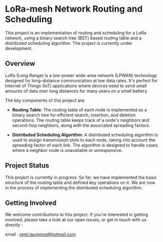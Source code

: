 # LoRa-mesh Network Routing and Scheduling

This project is an implementation of routing and scheduling for a LoRa network, using a binary search tree (BST) based routing table and a distributed scheduling algorithm. The project is currently under development.

## Overview

LoRa (Long Range) is a low-power wide-area network (LPWAN) technology designed for long-distance communication at low data rates. It's perfect for Internet of Things (IoT) applications where devices need to send small amounts of data over long distances for many years on a small battery.

The key components of this project are:

- **Routing Table**: The routing table of each node is implemented as a binary search tree for efficient search, insertion, and deletion operations. The routing table keeps track of a node's neighbors and second-hop neighbors, along with the associated spreading factors.

- **Distributed Scheduling Algorithm**: A distributed scheduling algorithm is used to assign transmission slots to each node, taking into account the spreading factor of each link. The algorithm is designed to handle cases where a neighbor node is unavailable or unresponsive.

## Project Status

This project is currently in progress. So far, we have implemented the basic structure of the routing table and defined key operations on it. We are now in the process of implementing the distributed scheduling algorithm.

## Getting Involved

We welcome contributions to this project. If you're interested in getting involved, please take a look at our open issues, or get in touch with us directly : 

email : remi.laurence@hotmail.com


